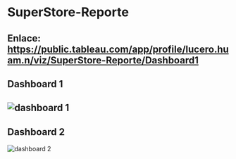 SuperStore-Reporte
==================

 **Enlace:**  https://public.tableau.com/app/profile/lucero.huam.n/viz/SuperStore-Reporte/Dashboard1
-----------
 ## Dashboard 1
 ![dashboard 1](https://iili.io/HDVbBpt.jpg)
-----------
 ## Dashboard 2
 ![dashboard 2](https://iili.io/HDVbxQs.jpg)